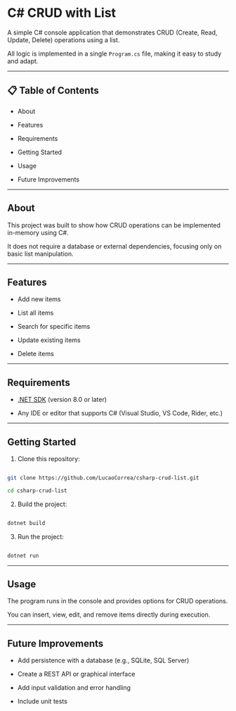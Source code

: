 # C# CRUD with List

  

A simple C# console application that demonstrates CRUD (Create, Read, Update, Delete) operations using a list.

All logic is implemented in a single `Program.cs` file, making it easy to study and adapt.

  

---

  

## 📋 Table of Contents

  

- About

- Features

- Requirements

- Getting Started

- Usage

- Future Improvements

  

---

  

## About

  

This project was built to show how CRUD operations can be implemented in-memory using C#.

It does not require a database or external dependencies, focusing only on basic list manipulation.

  

---

  

## Features

  

- Add new items

- List all items

- Search for specific items

- Update existing items

- Delete items

  

---

  

## Requirements

  

-  [.NET SDK](https://dotnet.microsoft.com/en-us/download) (version 8.0 or later)

- Any IDE or editor that supports C# (Visual Studio, VS Code, Rider, etc.)

  

---

  

## Getting Started

  

1. Clone this repository:

```bash

git clone https://github.com/LucaoCorrea/csharp-crud-list.git

cd csharp-crud-list

```

  

2. Build the project:

```bash

dotnet build

```

  

3. Run the project:

```bash

dotnet run

```

  

---

  

## Usage

  

The program runs in the console and provides options for CRUD operations.

You can insert, view, edit, and remove items directly during execution.

  

---

  

## Future Improvements

  

- Add persistence with a database (e.g., SQLite, SQL Server)

- Create a REST API or graphical interface

- Add input validation and error handling

- Include unit tests

  
